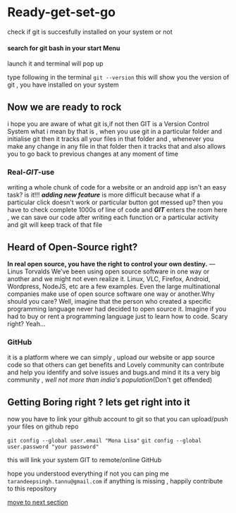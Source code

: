 
# Ready-get-set-go

check if git is succesfully installed on your system or not

#### search for **git bash** in your start Menu
launch it and terminal will pop up

type following in the terminal
	`git --version`
this will show you the version of git , you have installed on your system

## Now we are ready to rock
i hope you are aware of what git is,if not then GIT is a Version Control System
what i mean by that is , when you use git in a particular folder and initialise git then
it tracks all your files in that folder and , whenever you make any change in any file in
that folder then it tracks that and also allows you to go back to previous changes at any
moment of time
### Real-*GIT*-use 
writing a whole chunk of code for a website or an android app isn't an easy task? is it!!!
**_adding new feature_** is more difficult because what if a particular click doesn't work
or particular button got messed up? then you have to check complete 1000s of line of code and
**_GIT_** enters the room here , we can save our code after writing each function or a particular
activity and git will keep track of that file

## Heard of Open-Source right?
**In real open source, you have the right to control your own destiny.**
— Linus Torvalds
We’ve been using open source software in one way or another and we might not even realize it.
Linux, VLC, Firefox, Android, Wordpress, NodeJS, etc are a few examples. Even the large multinational
companies make use of open source software one way or another.Why should you care? Well, 
imagine that the person who created a specific programming language never had decided to open source it.
Imagine if you had to buy or rent a programming language just to learn how to code. Scary right? Yeah…

### GitHub
it is a platform where we can simply , upload our website or app source code so that others can get 
benefits and Lovely community can contribute and help you identify and solve issues and bugs.and mind it
its a very big community , _well not more than india's population_(Don't get offended)

## Getting Boring right ? lets get right into it

now you have to link your github account to git so that you can upload/push your files on github repo

 `git config --global user.email "Mona Lisa"`
 `git config --global user.password "your password"`

this will link your system GIT to remote/online GitHub

hope you understood everything if not you can ping me `tarandeepsingh.tannu@gmail.com` 
if anything is missing , happily contribute to this repository

[move to next section](https://github.com/taran9873/GitTutorials/blob/master/res/Basics.md)